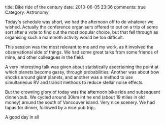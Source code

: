 title: Bike ride of the century
date: 2013-06-05 23:36
comments: true
Category: Astronomy

Today's schedule was short, we had the afternoon off to do whatever we wished. Actually the conference organisers offered to put on a trip of some sort after a vote to find out the most popular choice, but that fell through as organising such a mammoth activity would be too difficult.

This session was the most relevant to me and my work, as it involved the observational side of things. We had some great talks from some friends of mine, and other colleagues in the field.

A very interesting talk was given about statistically ascertaining the point at which planets become gassy, through probabilities. Another was about bow shocks around giant planets, and another was a method to use simultaneous RV and transit methods to reduce stellar noise effects.

But the crowning glory of today was the afternoon bike ride and subsequent dinner/pub. We cycled around 30km int he end (about 19 miles in old money) around the south of Vancouver island. Very nice scenery. We had tapas for dinner, followed by a nice pub trip;.

A good day in all

